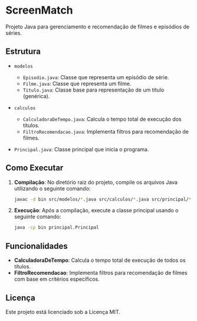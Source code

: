 # ScreenMatch

Projeto Java para gerenciamento e recomendação de filmes e episódios de séries.

## Estrutura

- `modelos`
  - `Episodio.java`: Classe que representa um episódio de série.
  - `Filme.java`: Classe que representa um filme.
  - `Titulo.java`: Classe base para representação de um título (genérica).

- `calculos`
  - `CalculadoraDeTempo.java`: Calcula o tempo total de execução dos títulos.
  - `FiltroRecomendacao.java`: Implementa filtros para recomendação de filmes.

- `Principal.java`: Classe principal que inicia o programa.

## Como Executar

1. **Compilação**: No diretório raiz do projeto, compile os arquivos Java utilizando o seguinte comando:
   ```bash
   javac -d bin src/modelos/*.java src/calculos/*.java src/principal/*.java
2. **Execução**: Após a compilação, execute a classe principal usando o seguinte comando:
    ```bash
   java -cp bin principal.Principal

## Funcionalidades

- **CalculadoraDeTempo**: Calcula o tempo total de execução de todos os títulos.
- **FiltroRecomendacao**: Implementa filtros para recomendação de filmes com base em critérios específicos.

## Licença

Este projeto está licenciado sob a Licença MIT.
